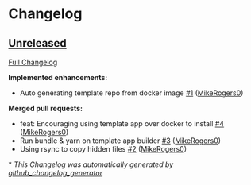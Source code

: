 # Changelog

## [Unreleased](https://github.com/Ruby-Starter-Kits/Docker-Middleman-Installer/tree/HEAD)

[Full Changelog](https://github.com/Ruby-Starter-Kits/Docker-Middleman-Installer/compare/03fbeda3974aadbecaa62124c707a885b8206174...HEAD)

**Implemented enhancements:**

- Auto generating template repo from docker image [\#1](https://github.com/Ruby-Starter-Kits/Docker-Middleman-Installer/pull/1) ([MikeRogers0](https://github.com/MikeRogers0))

**Merged pull requests:**

- feat: Encouraging using template app over docker to install [\#4](https://github.com/Ruby-Starter-Kits/Docker-Middleman-Installer/pull/4) ([MikeRogers0](https://github.com/MikeRogers0))
- Run bundle & yarn on template app builder [\#3](https://github.com/Ruby-Starter-Kits/Docker-Middleman-Installer/pull/3) ([MikeRogers0](https://github.com/MikeRogers0))
- Using rsync to copy hidden files [\#2](https://github.com/Ruby-Starter-Kits/Docker-Middleman-Installer/pull/2) ([MikeRogers0](https://github.com/MikeRogers0))



\* *This Changelog was automatically generated by [github_changelog_generator](https://github.com/github-changelog-generator/github-changelog-generator)*
